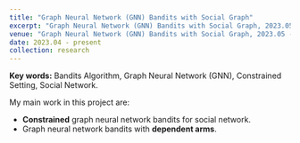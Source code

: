 ```yaml
---
title: "Graph Neural Network (GNN) Bandits with Social Graph"
excerpt: "Graph Neural Network (GNN) Bandits with Social Graph, 2023.05 - Present"
venue: "Graph Neural Network (GNN) Bandits with Social Graph, 2023.05 - Present"
date: 2023.04 - present
collection: research
---
```

**Key words:** Bandits Algorithm, Graph Neural Network (GNN), Constrained Setting, Social Network.

My main work in this project are:

* **Constrained** graph neural network bandits for social network.
* Graph neural network bandits with **dependent arms**.
